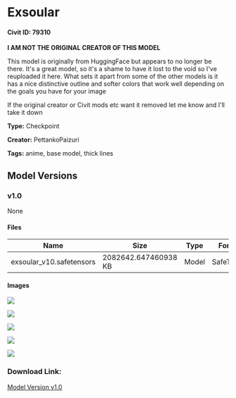 # Exsoular

#### Civit ID: 79310

<p><strong>I AM NOT THE ORIGINAL CREATOR OF THIS MODEL</strong></p><p></p><p>This model is originally from HuggingFace but appears to no longer be there. It's a great model, so it's a shame to have it lost to the void so I've reuploaded it here. What sets it apart from some of the other models is it has a nice distinctive outline and softer colors that work well depending on the goals you have for your image</p><p></p><p>If the original creator or Civit mods etc want it removed let me know and I'll take it down</p>

**Type:** Checkpoint

**Creator:** PettankoPaizuri

**Tags:** anime, base model, thick lines

## Model Versions

### v1.0

None

#### Files

| Name | Size | Type | Format | Download Url | AutoV1 | AutoV2 | SHA256 | CRC32 | BLAKE3 |
| --- | --- | --- | --- | --- | --- | --- | --- | --- | --- |
| exsoular_v10.safetensors | 2082642.647460938 KB | Model | SafeTensor | https://civitai.com/api/download/models/84114 | 7D4F2934 | EB52CD6682 | EB52CD668288CFB2DA3784F996A2CE8D37E3FA840955A0FAD50E2397B9B58476 | 2E13F616 | 6E58B6181DC71625CC45B29588EC9195F7FAD73D7C5015067E268A1923224DC0 |

#### Images

<p><img src="https://image.civitai.com/xG1nkqKTMzGDvpLrqFT7WA/1c700ae7-5c18-4d06-8607-71f00fdb5118/width=450/974699.jpeg" /></p>

<p><img src="https://image.civitai.com/xG1nkqKTMzGDvpLrqFT7WA/4ccf3ca1-0135-49e3-a4bf-a955202fcda4/width=450/974683.jpeg" /></p>

<p><img src="https://image.civitai.com/xG1nkqKTMzGDvpLrqFT7WA/626b7542-e8d2-4508-ad29-66e97caa09e8/width=450/974684.jpeg" /></p>

<p><img src="https://image.civitai.com/xG1nkqKTMzGDvpLrqFT7WA/13e3e072-31e5-4d2e-963c-159a2807e8fd/width=450/974687.jpeg" /></p>

<p><img src="https://image.civitai.com/xG1nkqKTMzGDvpLrqFT7WA/98bd98a7-456f-43e8-a1dd-dfbb4f7ddb15/width=450/974693.jpeg" /></p>

### Download Link:

[Model Version v1.0](https://civitai.com/api/download/models/84114)

